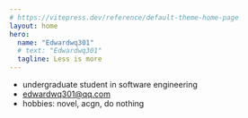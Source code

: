 ```yaml
---
# https://vitepress.dev/reference/default-theme-home-page
layout: home
hero:
  name: "Edwardwq301"
  # text: "Edwardwq301"
  tagline: Less is more
---
```


- undergraduate student in software engineering
- edwardwq301@qq.com
- hobbies: novel, acgn, do nothing
